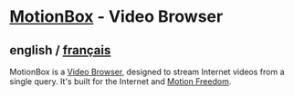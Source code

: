 # [MotionBox](../README.md) - Video Browser

## english / [français](../fr/MotionBox/README.md)

MotionBox is a [Video Browser](https://omega.gg/about/VideoBrowser), designed to stream Internet
videos from a single query. It's built for the Internet and [Motion Freedom](https://omega.gg/about/MotionFreedom).
